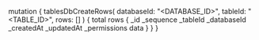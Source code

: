 mutation {
    tablesDbCreateRows(
        databaseId: "<DATABASE_ID>",
        tableId: "<TABLE_ID>",
        rows: []
    ) {
        total
        rows {
            _id
            _sequence
            _tableId
            _databaseId
            _createdAt
            _updatedAt
            _permissions
            data
        }
    }
}

